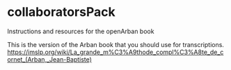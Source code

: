 # collaboratorsPack
Instructions and resources for the openArban book

This is the version of the Arban book that you should use for transcriptions.
https://imslp.org/wiki/La_grande_m%C3%A9thode_compl%C3%A8te_de_cornet_(Arban,_Jean-Baptiste)
